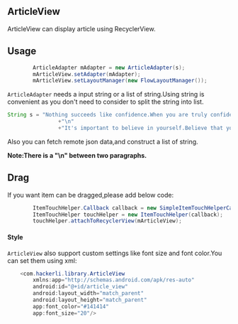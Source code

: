## ArticleView
ArticleView can display article using RecyclerView.

## Usage

```java
        ArticleAdapter mAdapter = new ArticleAdapter(s);
        mArticleView.setAdapter(mAdapter);
        mArticleView.setLayoutManager(new FlowLayoutManager());
```
`ArticleAdapter` needs a input string or a list of string.Using string is convenient as you don't need to consider to split the string into list.

```java
String s = "Nothing succeeds like confidence.When you are truly confident,it radiates from you like sunlight,and attracts success to you like a magnet."
                +"\n"
                +"It's important to believe in yourself.Believe that you can do it under any circumstances,because if you believe you can,then you really will.The belief keeps you searching for answers,which means that pretty soon you will get them.";
```

Also you can fetch remote json data,and construct a list of string.

**Note:There is a "\n" between two paragraphs.**

## Drag
If you want item can be dragged,please add below code:

```java
        ItemTouchHelper.Callback callback = new SimpleItemTouchHelperCallback(mAdapter);
        ItemTouchHelper touchHelper = new ItemTouchHelper(callback);
        touchHelper.attachToRecyclerView(mArticleView);
```

#### Style
`ArticleView` also support custom settings like font size and font color.You can set them using xml:

```java
    <com.hackerli.library.ArticleView
        xmlns:app="http://schemas.android.com/apk/res-auto"
        android:id="@+id/article_view"
        android:layout_width="match_parent"
        android:layout_height="match_parent"
        app:font_color="#141414"
        app:font_size="20"/>
```